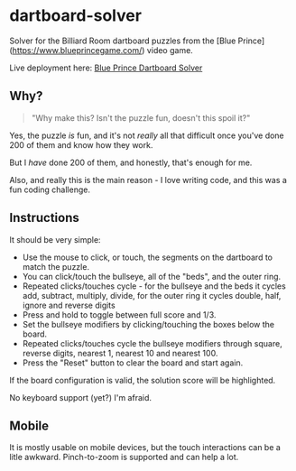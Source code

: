 # dartboard-solver

Solver for the Billiard Room dartboard puzzles from the [Blue Prince] (https://www.blueprincegame.com/) video game.

Live deployment here: [Blue Prince Dartboard Solver](https://caprica.github.io/blue-prince-dartboard-solver/)

## Why?

> "Why make this? Isn't the puzzle fun, doesn't this spoil it?"

Yes, the puzzle *is* fun, and it's not *really* all that difficult once you've done 200 of them and know how they work.

But I *have* done 200 of them, and honestly, that's enough for me.

Also, and really this is the main reason - I love writing code, and this was a fun coding challenge.

## Instructions

It should be very simple:

* Use the mouse to click, or touch, the segments on the dartboard to match the puzzle.
* You can click/touch the bullseye, all of the "beds", and the outer ring.
* Repeated clicks/touches cycle - for the bullseye and the beds it cycles add, subtract, multiply, divide, for the outer ring it cycles double, half, ignore and reverse digits
* Press and hold to toggle between full score and 1/3.
* Set the bullseye modifiers by clicking/touching the boxes below the board.
* Repeated clicks/touches cycle the bullseye modifiers through square, reverse digits, nearest 1, nearest 10 and nearest 100.
* Press the "Reset" button to clear the board and start again.

If the board configuration is valid, the solution score will be highlighted.

No keyboard support (yet?) I'm afraid.

## Mobile

It is mostly usable on mobile devices, but the touch interactions can be a litle awkward. Pinch-to-zoom is supported and can help a lot.
